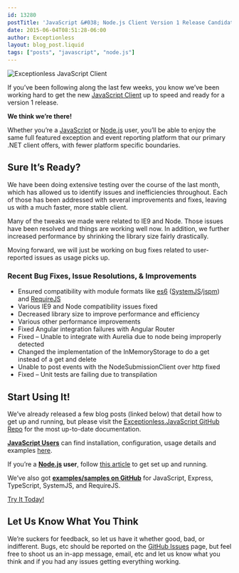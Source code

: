 ```yaml
---
id: 13280
postTitle: 'JavaScript &#038; Node.js Client Version 1 Release Candidate'
date: 2015-06-04T08:51:28-06:00
author: Exceptionless
layout: blog_post.liquid
tags: ["posts", "javascript", "node.js"]
---
```

<img loading="lazy" class="aligncenter wp-image-13283 size-full" src="/_site/assets/javascript-release-candidate.jpg" alt="Exceptionless JavaScript Client" width="708" height="250" data-id="13281" srcset="https://exceptionless.com/assets/javascript-release-candidate.jpg 708w, https://exceptionless.com/assets/javascript-release-candidate-300x106.jpg 300w" sizes="(max-width: 708px) 100vw, 708px" />

If you&#8217;ve been following along the last few weeks, you know we&#8217;ve been working hard to get the new <a href="http://exceptionless.com/javascript-client-available-for-preview-testing/" target="_blank">JavaScript Client</a> up to speed and ready for a version 1 release.

**We think we&#8217;re there!**

Whether you&#8217;re a <a href="http://exceptionless.com/javascript-client-demo-exceptionless/" target="_blank">JavaScript</a> or <a href="http://exceptionless.com/exceptionless-node-js-javascript-client-demo/" target="_blank">Node.js</a> user, you&#8217;ll be able to enjoy the same full featured exception and event reporting platform that our primary .NET client offers, with fewer platform specific boundaries.<!--more-->

## Sure It&#8217;s Ready?

We have been doing extensive testing over the course of the last month, which has allowed us to identify issues and inefficiencies throughout. Each of those has been addressed with several improvements and fixes, leaving us with a much faster, more stable client.

Many of the tweaks we made were related to IE9 and Node. Those issues have been resolved and things are working well now. In addition, we further increased performance by shrinking the library size fairly drastically.

Moving forward, we will just be working on bug fixes related to user-reported issues as usage picks up.

### Recent Bug Fixes, Issue Resolutions, & Improvements

  * Ensured compatibility with module formats like <a href="http://wiki.ecmascript.org/doku.php?id=harmony:specification_drafts" target="_blank">es6</a> (<a href="https://github.com/systemjs/systemjs" target="_blank">SystemJS</a>/<a href="http://jspm.io/" target="_blank">jspm</a>) and <a href="http://requirejs.org/" target="_blank">RequireJS</a>
  * Various IE9 and Node compatibility issues fixed
  * Decreased library size to improve performance and efficiency
  * Various other performance improvements
  * Fixed Angular integration failures with Angular Router
  * Fixed &#8211; Unable to integrate with Aurelia due to node being improperly detected
  * Changed the implementation of the InMemoryStorage to do a get instead of a get and delete
  * Unable to post events with the NodeSubmissionClient over http fixed
  * Fixed &#8211; Unit tests are failing due to transpilation

## Start Using It!

We&#8217;ve already released a few blog posts (linked below) that detail how to get up and running, but please visit the <a href="https://github.com/exceptionless/Exceptionless.JavaScript" target="_blank">Exceptionless.JavaScript GitHub Repo</a> for the most up-to-date documentation.

**<a href="http://exceptionless.com/javascript-client-demo-exceptionless/" target="_blank">JavaScript Users</a>** can find installation, configuration, usage details and examples <a href="http://exceptionless.com/javascript-client-demo-exceptionless/" target="_blank">here</a>.

If you&#8217;re a **<a href="http://exceptionless.com/exceptionless-node-js-javascript-client-demo/" target="_blank">Node.js</a> user**, follow <a href="http://exceptionless.com/exceptionless-node-js-javascript-client-demo/" target="_blank">this article</a> to get set up and running.

We&#8217;ve also got <a href="https://github.com/exceptionless/Exceptionless.JavaScript/tree/master/example" target="_blank"><strong>examples/samples on GitHub</strong></a> for JavaScript, Express, TypeScript, SystemJS, and RequireJS.

<div class="signup center">
  <a class="btn btn-large btn-primary" href="https://github.com/exceptionless/Exceptionless.JavaScript">Try It Today!</a>
</div>

## Let Us Know What You Think

We&#8217;re suckers for feedback, so let us have it whether good, bad, or indifferent. Bugs, etc should be reported on the <a href="https://github.com/exceptionless/Exceptionless.JavaScript/issues" target="_blank">GitHub Issues</a> page, but feel free to shoot us an in-app message, email, etc and let us know what you think and if you had any issues getting everything working.
